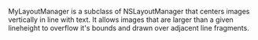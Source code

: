 
MyLayoutManager is a subclass of NSLayoutManager that centers images vertically in line with text. It allows images that are larger than a given lineheight to overflow it's bounds and drawn over adjacent line fragments.


